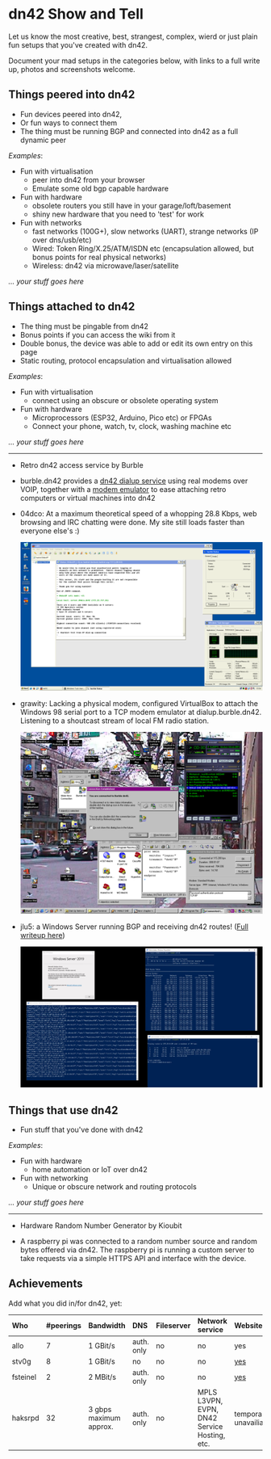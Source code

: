 # dn42 Show and Tell

Let us know the most creative, best, strangest, complex, wierd or just plain fun setups that you've created with dn42.

Document your mad setups in the categories below, with links to a full write up, photos and screenshots welcome.


## Things peered into dn42
 - Fun devices peered into dn42,
 - Or fun ways to connect them
 - The thing must be running BGP and connected into dn42 as a full dynamic peer

*Examples*:
 - Fun with virtualisation
   - peer into dn42 from your browser
   - Emulate some old bgp capable hardware
 - Fun with hardware
   - obsolete routers you still have in your garage/loft/basement
   - shiny new hardware that you need to 'test' for work
 - Fun with networks
   - fast networks (100G+), slow networks (UART), strange networks (IP over dns/usb/etc)
   - Wired: Token Ring/X.25/ATM/ISDN etc (encapsulation allowed, but bonus points for real physical networks)
   - Wireless: dn42 via microwave/laser/satellite

*... your stuff goes here*

## Things attached to dn42
 - The thing must be pingable from dn42
 - Bonus points if you can access the wiki from it
 - Double bonus, the device was able to add or edit its own entry on this page
 - Static routing, protocol encapsulation and virtualisation allowed

*Examples*:
 - Fun with virtualisation
   - connect using an obscure or obsolete operating system
 - Fun with hardware
   - Microprocessors (ESP32, Arduino, Pico etc) or FPGAs
   - Connect your phone, watch, tv, clock, washing machine etc

*... your stuff goes here*

***

* Retro dn42 access service by Burble
 - burble.dn42 provides a [dn42 dialup service](https://dn42.burble.com/retro/) using real modems over VOIP, together with a [modem emulator](https://dn42.burble.com/retro/fake/) to ease attaching retro computers or virtual machines into dn42

 - 04dco: At a maximum theoretical speed of a whopping 28.8 Kbps, web browsing and IRC chatting were done. My site still loads faster than everyone else's :)

   ![Screenshot of Windows XP while chatting on a familiar client](/internal/images/ircdun.png)

 - grawity: Lacking a physical modem, configured VirtualBox to attach the Windows 98 serial port to a TCP modem emulator at dialup.burble.dn42. Listening to a shoutcast stream of local FM radio station.

   ![Screenshot of Win98 showing "Connection Established"](/internal/images/win98dun.png)

 - jlu5: a Windows Server running BGP and receiving dn42 routes! ([Full writeup here](https://jlu5.com/blog/bgp-dn42-windows-server))

   ![GoBGP and route table output on Windows](/internal/images/gobgp-windows.png)

## Things that use dn42
 - Fun stuff that you've done with dn42

*Examples*:
 - Fun with hardware
   - home automation or IoT over dn42
 - Fun with networking
   - Unique or obscure network and routing protocols

*... your stuff goes here*

***

* Hardware Random Number Generator by Kioubit
 - A raspberry pi was connected to a random number source and random bytes offered via dn42. The raspberry pi is running a custom server to take requests via a simple HTTPS API and interface with the device.


## Achievements
Add what you did in/for dn42, yet:

| Who     | #peerings | Bandwidth | DNS | Fileserver | Network service | Website   |
|:------- |:--------- |:--------- |:--- |:---------- |:--------------- |:--------- |
| allo    | 7 | 1 GBit/s          | auth. only | no  | no              | yes |
| stv0g   | 8 | 1 GBit/s          | no  | no         | no              | [yes](https://dev.0l.dn42)  |
| fsteinel| 2 | 2 MBit/s          | auth. only | no  | no              | [yes](http://www.flonet.dn42) |
| haksrpd | 32| 3 gbps maximum approx. | auth. only | no | MPLS L3VPN, EVPN, DN42 Service Hosting, etc. | temporary unavailiable |

